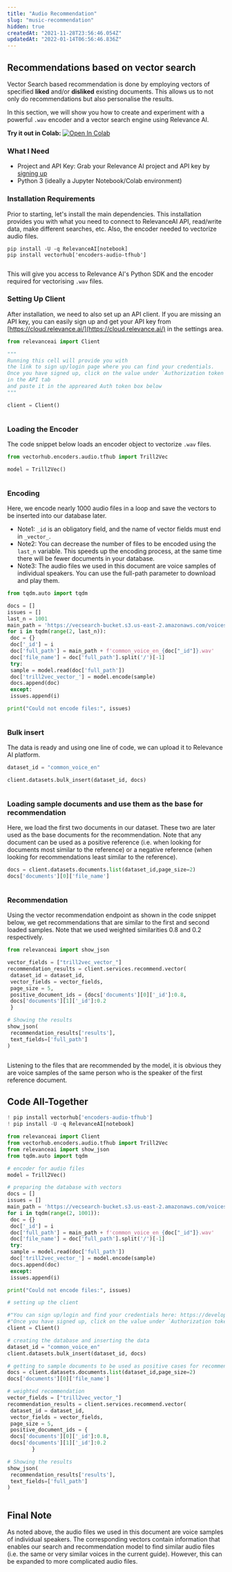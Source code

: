 ```yaml
---
title: "Audio Recommendation"
slug: "music-recommendation"
hidden: true
createdAt: "2021-11-28T23:56:46.054Z"
updatedAt: "2022-01-14T06:56:46.836Z"
---
```

## Recommendations based on vector search
Vector Search based recommendation is done by employing vectors of specified **liked** and/or **disliked** existing documents. This allows us to not only do recommendations but also personalise the results.

In this section, we will show you how to create and experiment with a powerful `.wav` encoder and a vector search engine using Relevance AI.

**Try it out in Colab:** [![Open In Colab](https://colab.research.google.com/assets/colab-badge.svg)](https://colab.research.google.com/drive/1m5N1Ekh0KiMZdDESN5zYT-ugr1fwVlDW?usp=sharing)

### What I Need
* Project and API Key: Grab your Relevance AI project and API key by [signing up](https://cloud.relevance.ai/ )
* Python 3 (ideally a Jupyter Notebook/Colab environment)

### Installation Requirements

Prior to starting, let's install the main dependencies. This installation provides you with what you need to connect to RelevanceAI API, read/write data, make different searches, etc. Also, the encoder needed to vectorize audio files.
```shell Python (SDK)
pip install -U -q RelevanceAI[notebook]
pip install vectorhub['encoders-audio-tfhub']
```
```shell
```
This will give you access to Relevance AI's Python SDK and the encoder required for vectorising `.wav` files.

### Setting Up Client

After installation, we need to also set up an API client. If you are missing an API key, you can easily sign up and get your API key from [https://cloud.relevance.ai/](https://cloud.relevance.ai/) in the settings area.
```python Python (SDK)
from relevanceai import Client

"""
Running this cell will provide you with
the link to sign up/login page where you can find your credentials.
Once you have signed up, click on the value under `Authorization token`
in the API tab
and paste it in the appreared Auth token box below
"""

client = Client()
```
```python
```
### Loading the Encoder
The code snippet below loads an encoder object to vectorize `.wav` files.
```python Python (SDK)
from vectorhub.encoders.audio.tfhub import Trill2Vec

model = Trill2Vec()
```
```python
```
### Encoding

Here, we encode nearly 1000 audio files in a loop and save the vectors to be inserted into our database later.
* Note1: `_id` is an obligatory field, and the name of vector fields must end in `_vector_`.
* Note2: You can decrease the number of files to be encoded using the `last_n` variable. This speeds up the encoding process, at the same time there will be fewer documents in your database.
* Note3: The audio files we used in this document are voice samples of individual speakers. You can use the full-path parameter to download and play them.
```python Python (SDK)
from tqdm.auto import tqdm

docs = []
issues = []
last_n = 1001
main_path = 'https://vecsearch-bucket.s3.us-east-2.amazonaws.com/voices/'
for i in tqdm(range(2, last_n)):
 doc = {}
 doc['_id'] = i
 doc['full_path'] = main_path + f'common_voice_en_{doc["_id"]}.wav'
 doc['file_name'] = doc['full_path'].split('/')[-1]
 try:
 sample = model.read(doc['full_path'])
 doc['trill2vec_vector_'] = model.encode(sample)
 docs.append(doc)
 except:
 issues.append(i)

print("Could not encode files:", issues)
```
```python
```
### Bulk insert

The data is ready and using one line of code, we can upload it to Relevance AI platform.
```python Python (SDK)
dataset_id = "common_voice_en"

client.datasets.bulk_insert(dataset_id, docs)
```
```python
```
### Loading sample documents and use them as the base for recommendation
Here, we load the first two documents in our dataset. These two are later used as the base documents for the recommendation. Note that any document can be used as a positive reference (i.e. when looking for documents most similar to the reference) or a negative reference (when looking for recommendations least similar to the reference).
```python Python (SDK)
docs = client.datasets.documents.list(dataset_id,page_size=2)
docs['documents'][0]['file_name']
```
```python
```
### Recommendation

Using the vector recommendation endpoint as shown in the code snippet below, we get recommendations that are similar to the first and second loaded samples. Note that we used weighted similarities 0.8 and 0.2 respectively.
```python Python (SDK)
from relevanceai import show_json

vector_fields = ["trill2vec_vector_"]
recommendation_results = client.services.recommend.vector(
 dataset_id = dataset_id,
 vector_fields = vector_fields,
 page_size = 5,
 positive_document_ids = {docs['documents'][0]['_id']:0.8,
 docs['documents'][1]['_id']:0.2
 }

# Showing the results
show_json(
 recommendation_results['results'],
 text_fields=['full_path']
)
```
```python
```
Listening to the files that are recommended by the model, it is obvious they are voice samples of the same person who is the speaker of the first reference document.

## Code All-Together
```python Python (SDK)
! pip install vectorhub['encoders-audio-tfhub']
! pip install -U -q RelevanceAI[notebook]

from relevanceai import Client
from vectorhub.encoders.audio.tfhub import Trill2Vec
from relevanceai import show_json
from tqdm.auto import tqdm

# encoder for audio files
model = Trill2Vec()

# preparing the database with vectors
docs = []
issues = []
main_path = 'https://vecsearch-bucket.s3.us-east-2.amazonaws.com/voices/'
for i in tqdm(range(2, 1001)):
 doc = {}
 doc['_id'] = i
 doc['full_path'] = main_path + f'common_voice_en_{doc["_id"]}.wav'
 doc['file_name'] = doc['full_path'].split('/')[-1]
 try:
 sample = model.read(doc['full_path'])
 doc['trill2vec_vector_'] = model.encode(sample)
 docs.append(doc)
 except:
 issues.append(i)

print("Could not encode files:", issues)

# setting up the client

#"You can sign up/login and find your credentials here: https://development.qualitative-cloud.pages.dev/login"
#"Once you have signed up, click on the value under `Authorization token` and paste it here"
client = Client()

# creating the database and inserting the data
dataset_id = "common_voice_en"
client.datasets.bulk_insert(dataset_id, docs)

# getting to sample documents to be used as positive cases for recommendation
docs = client.datasets.documents.list(dataset_id,page_size=2)
docs['documents'][0]['file_name']

# weighted recommendation
vector_fields = ["trill2vec_vector_"]
recommendation_results = client.services.recommend.vector(
 dataset_id = dataset_id,
 vector_fields = vector_fields,
 page_size = 5,
 positive_document_ids = {
 docs['documents'][0]['_id']:0.8,
 docs['documents'][1]['_id']:0.2
		}

# Showing the results
show_json(
 recommendation_results['results'],
 text_fields=['full_path']
)
```
```python
```
## Final Note

As noted above, the audio files we used in this document are voice samples of individual speakers. The corresponding vectors contain information that enables our search and recommendation model to find similar audio files (i.e. the same or very similar voices in the current guide). However, this can be expanded to more complicated audio files.
